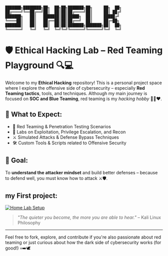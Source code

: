 
```
███████╗████████╗██╗  ██╗██╗███████╗██╗     ██╗  ██╗
██╔════╝╚══██╔══╝██║  ██║██║██╔════╝██║     ██║ ██╔╝
███████╗   ██║   ███████║██║█████╗  ██║     █████╔╝ 
╚════██║   ██║   ██╔══██║██║██╔══╝  ██║     ██╔═██╗ 
███████║   ██║   ██║  ██║██║███████╗███████╗██║  ██╗
╚══════╝   ╚═╝   ╚═╝  ╚═╝╚═╝╚══════╝╚══════╝╚═╝  ╚═╝
```

# 🛡️ Ethical Hacking Lab – Red Teaming Playground 🔍💻

Welcome to my **Ethical Hacking** repository! This is a personal project space where I explore the offensive side of cybersecurity – especially **Red Teaming tactics**, tools, and techniques. Although my main journey is focused on **SOC and Blue Teaming**, red teaming is my *hacking hobby* 👨‍💻❤️.

## 🚩 What to Expect:
- 🔐 Red Teaming & Penetration Testing Scenarios  
- 🧪 Labs on Exploitation, Privilege Escalation, and Recon  
- ⚔️ Simulated Attacks & Defense Bypass Techniques  
- 🛠️ Custom Tools & Scripts related to Offensive Security  

## 🎯 Goal:
To **understand the attacker mindset** and build better defenses – because to defend well, you must know how to attack ⚔️🛡️.

## my First project: 

[![Home Lab Setup](https://img.shields.io/badge/Home%20Lab%20Setup-Click%20Here-blue?style=for-the-badge)](https://github.com/notsamarajit/Ethical-hacking/blob/main/home-lab-setup/setup.md)


> *"The quieter you become, the more you are able to hear."* – Kali Linux Philosophy

---

Feel free to fork, explore, and contribute if you're also passionate about red teaming or just curious about how the dark side of cybersecurity works (for good!) 💀➡️🕊️
